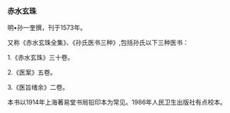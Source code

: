 ### 赤水玄珠

明•孙一奎撰，刊于1573年。

又称《赤水玄珠全集》、《孙氏医书三种》,包括孙氏以下三种医书：

1.《赤水玄珠》三十卷。

2.《医案》五卷。

3.《医旨绪余》二卷。

本书以1914年上海著易堂书局铅印本为常见。1986年人民卫生出版社有点校本。
